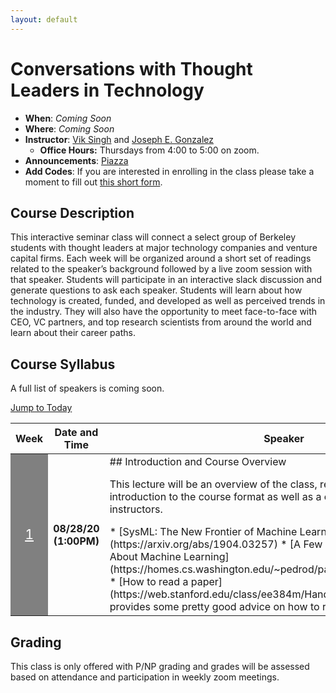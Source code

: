 ```yaml
---
layout: default
---
```



# Conversations with Thought Leaders in Technology 

* **When**: *Coming Soon*
* **Where**: *Coming Soon*
* **Instructor**: [Vik Singh]() and [Joseph E. Gonzalez](https://eecs.berkeley.edu/~jegonzal)
   * **Office Hours:** Thursdays from 4:00 to 5:00 on zoom.
* **Announcements**: [Piazza]()
* **Add Codes**: If you are interested in enrolling in the class please take a moment to fill out [this short form]().


## Course Description

This interactive seminar class will connect a select group of Berkeley students with thought leaders at major technology companies and venture capital firms.  Each week will be organized around a short set of readings related to the speaker’s background followed by a live zoom session with that speaker.  Students will participate in an interactive slack discussion and generate questions to ask each speaker.  Students will learn about how technology is created, funded, and developed as well as perceived trends in the industry.  They will also have the opportunity to meet face-to-face with CEO, VC partners, and top research scientists from around the world and learn about their career paths. 




## Course Syllabus 

A full list of speakers is coming soon.

<!-- This is a tentative schedule.  Specific readings are subject to change as new material is published.
 -->
<a href="#today"> Jump to Today </a>

<table class="table table-striped syllabus">
<thead>
   <tr>
      <th style="width: 5%"> Week </th>
      <th style="width: 10%"> Date and Time </th>
      <th style="width: 85%"> Speaker </th>
   </tr>
</thead>
<tbody>




<tr>
<td style="background:gray; color:white; font-size:16pt; vertical-align:middle;" id="week_1"> 
<center><a href="#week_1" style="color:white">1</a></center> 
</td>
<th id="counter_08/28/20_1"> 08/28/20 (1:00PM) </th>

<td markdown="1">
## Introduction and Course Overview

This lecture will be an overview of the class, requirements, and an introduction to the course format as well as a conversation with the instructors.

<!-- * Lecture slides: [[pdf](assets/lectures/lec01/01_ai-sys-intro-small.pdf), [pptx](https://github.com/ucbrise/cs294-ai-sys-fa19/raw/master/assets/lectures/lec01/01_ai-sys-intro.pptx)]
 -->
<div class="reading">
<div class="required_reading" markdown="1">
* [SysML: The New Frontier of Machine Learning Systems](https://arxiv.org/abs/1904.03257)
* [A Few Useful Things to Know About Machine Learning](https://homes.cs.washington.edu/~pedrod/papers/cacm12.pdf)
</div>

<div class="optional_reading" markdown="1">
* [How to read a paper](https://web.stanford.edu/class/ee384m/Handouts/HowtoReadPaper.pdf) provides some pretty good advice on how to read papers effectively.
</div>
</div>
</td>
</tr>




</tbody>
</table>




## Grading

This class is only offered with P/NP grading and grades will be assessed based on attendance and participation in weekly zoom meetings.










<script type="text/javascript">


var current_date = new Date();
var rows = document.getElementsByTagName("th");
var finished =  false;
for (var i = 1; i < rows.length && !finished; i++) {
   var r = rows[i];
   if (r.id.startsWith("counter_")) {
      var fields = r.id.split("_")
      var week_div_id = "week_" + fields[2]
      var lecture_date = new Date(fields[1] + " 23:59:00")
      if (current_date <= lecture_date) {
         finished = true;
         r.style.background = "orange"
         r.style.color = "black"
         var week_td = document.getElementById(week_div_id)
         week_td.style.background = "#043361"
         week_td.style.color = "white"
         var anchor = document.createElement("div")
         anchor.setAttribute("id", "today")
         week_td.prepend(anchor)
      }
   }
}

$(".reading").each(function(ind, elem) {
   var optional_reading = $(elem).find(".optional_reading");
   if(optional_reading.length == 1) {
      optional_reading = optional_reading[0];
      optional_reading.setAttribute("id", "optional_reading_" + ind);
      var button = document.createElement("button");
      button.setAttribute("class", "btn btn-primary btn-sm");
      button.setAttribute("type", "button");
      button.setAttribute("data-toggle", "collapse");
      button.setAttribute("data-target", "#optional_reading_" + ind);
      button.setAttribute("aria-expanded", "false");
      button.setAttribute("aria-controls", "#optional_reading_" + ind);
      optional_reading.setAttribute("class", "optional_reading_no_heading collapse")
      button.innerHTML = "Additional Optional Reading";
      optional_reading.before(button)
   }

})


$(".details").each(function(ind, elem) {
      elem.setAttribute("id", "details_" + ind);
      var button = document.createElement("button");
      button.setAttribute("class", "btn btn-primary btn-sm");
      button.setAttribute("type", "button");
      button.setAttribute("data-toggle", "collapse");
      button.setAttribute("data-target", "#details_" + ind);
      button.setAttribute("aria-expanded", "false");
      button.setAttribute("aria-controls", "#details_" + ind);
      elem.setAttribute("class", "details_no_heading collapse")
      button.innerHTML = "Detailed Description";
      elem.before(button)
   })

</script>


